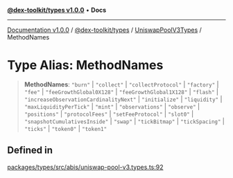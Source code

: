 [**@dex-toolkit/types v1.0.0**](../../../README.md) • **Docs**

***

[Documentation v1.0.0](../../../../../packages.md) / [@dex-toolkit/types](../../../README.md) / [UniswapPoolV3Types](../README.md) / MethodNames

# Type Alias: MethodNames

> **MethodNames**: `"burn"` \| `"collect"` \| `"collectProtocol"` \| `"factory"` \| `"fee"` \| `"feeGrowthGlobal0X128"` \| `"feeGrowthGlobal1X128"` \| `"flash"` \| `"increaseObservationCardinalityNext"` \| `"initialize"` \| `"liquidity"` \| `"maxLiquidityPerTick"` \| `"mint"` \| `"observations"` \| `"observe"` \| `"positions"` \| `"protocolFees"` \| `"setFeeProtocol"` \| `"slot0"` \| `"snapshotCumulativesInside"` \| `"swap"` \| `"tickBitmap"` \| `"tickSpacing"` \| `"ticks"` \| `"token0"` \| `"token1"`

## Defined in

[packages/types/src/abis/uniswap-pool-v3.types.ts:92](https://github.com/niZmosis/dex-toolkit/blob/3d8b41b44787b30fbea5de3ab4737662ffb61bc8/packages/types/src/abis/uniswap-pool-v3.types.ts#L92)
